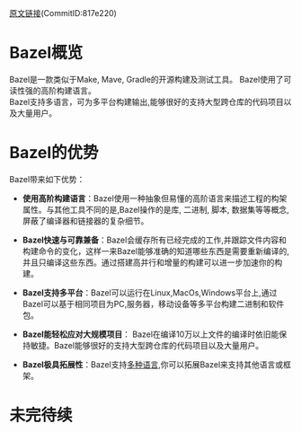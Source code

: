 
[原文链接](https://github.com/bazelbuild/bazel/blob/master/site/docs/bazel-overview.md)(CommitID:817e220)
# Bazel概览
Bazel是一款类似于Make, Mave, Gradle的开源构建及测试工具。
Bazel使用了可读性强的高阶构建语言。</br>
Bazel支持多语言，可为多平台构建输出,能够很好的支持大型跨仓库的代码项目以及大量用户。

# Bazel的优势
Bazel带来如下优势：

- **使用高阶构建语言**：Bazel使用一种抽象但易懂的高阶语言来描述工程的构架属性。与其他工具不同的是,Bazel操作的是库, 二进制, 脚本, 数据集等等概念,屏蔽了编译器和链接器的复杂细节。


- **Bazel快速与可靠兼备**：Bazel会缓存所有已经完成的工作,并跟踪文件内容和构建命令的变化，这样一来Bazel能够准确的知道哪些东西是需要重新编译的,并且只编译这些东西。通过搭建高并行和增量的构建可以进一步加速你的构建。

- **Bazel支持多平台**：Bazel可以运行在Linux,MacOs,Windows平台上,通过Bazel可以基于相同项目为PC,服务器，移动设备等多平台构建二进制和软件包。 

- **Bazel能轻松应对大规模项目**： Bazel在编译10万以上文件的编译时依旧能保持敏捷。Bazel能够很好的支持大型跨仓库的代码项目以及大量用户。


- **Bazel极具拓展性**：Bazel支持[多种语言](https://github.com/bazelbuild/bazel/blob/master/site/docs/rules.md),你可以拓展Bazel来支持其他语言或框架。


# 未完待续

